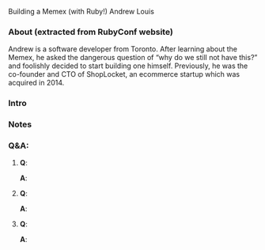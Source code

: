 Building a Memex (with Ruby!)
Andrew Louis

### About (extracted from RubyConf website)

Andrew is a software developer from Toronto. After learning about the Memex, he asked the dangerous question of “why do we still not have this?” and foolishly decided to start building one himself. Previously, he was the co-founder and CTO of ShopLocket, an ecommerce startup which was acquired in 2014.

### Intro

### Notes

### Q&A:

1. **Q**:

   **A**:

2. **Q**:

   **A**:

3. **Q**:

   **A**:
